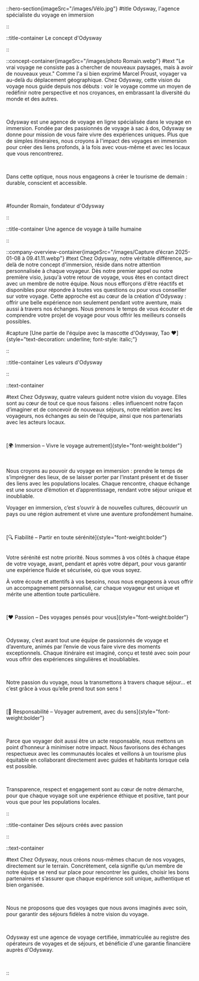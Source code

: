 ::hero-section{imageSrc="/images/Vélo.jpg"}
#title
Odysway, l'agence spécialiste du voyage en immersion

::

::title-container
Le concept d'Odysway

::

::concept-container{imageSrc="/images/photo Romain.webp"}
#text
"Le vrai voyage ne consiste pas à chercher de nouveaux paysages, mais à avoir de nouveaux yeux." Comme l'a si bien exprimé Marcel Proust, voyager va au-delà du déplacement géographique. Chez Odysway, cette vision du voyage nous guide depuis nos débuts : voir le voyage comme un moyen de redéfinir notre perspective et nos croyances, en embrassant la diversité du monde et des autres.

<br>

Odysway est une agence de voyage en ligne spécialisée dans le voyage en immersion. Fondée par des passionnés de voyage à sac à dos, Odysway se donne pour mission de vous faire vivre des expériences uniques. Plus que de simples itinéraires, nous croyons à l'impact des voyages en immersion pour créer des liens profonds, à la fois avec vous-même et avec les locaux que vous rencontrerez.

<br>

Dans cette optique, nous nous engageons à créer le tourisme de demain : durable, conscient et accessible.

<br>

#founder
Romain, fondateur d'Odysway

::

::title-container
Une agence de voyage à taille humaine

::

::company-overview-container{imageSrc="/images/Capture d’écran 2025-01-08 à 09.41.11.webp"}
#text
Chez Odysway, notre véritable différence, au-delà de notre concept d'immersion, réside dans notre attention personnalisée à chaque voyageur. Dès notre premier appel ou notre première visio, jusqu'à votre retour de voyage, vous êtes en contact direct avec un membre de notre équipe. Nous nous efforçons d'être réactifs et disponibles pour répondre à toutes vos questions ou pour vous conseiller sur votre voyage. Cette approche est au cœur de la création d'Odysway : offrir une belle expérience non seulement pendant votre aventure, mais aussi à travers nos échanges. Nous prenons le temps de vous écouter et de comprendre votre projet de voyage pour vous offrir les meilleurs conseils possibles.


#capture
[Une partie de l'équipe avec la mascotte d'Odysway, Tao ❤️]{style="text-decoration: underline; font-style: italic;"}

::

::title-container
Les valeurs d'Odysway

::

::text-container

#text
Chez Odysway, quatre valeurs guident notre vision du voyage. Elles sont au cœur de tout ce que nous faisons : elles influencent notre façon d’imaginer et de concevoir de nouveaux séjours, notre relation avec les voyageurs, nos échanges au sein de l’équipe, ainsi que nos partenariats avec les acteurs locaux.

<br>

[🌍 Immersion – Vivre le voyage autrement]{style="font-weight:bolder"}

<br>

Nous croyons au pouvoir du voyage en immersion : prendre le temps de s’imprégner des lieux, de se laisser porter par l’instant présent et de tisser des liens avec les populations locales. Chaque rencontre, chaque échange est une source d’émotion et d’apprentissage, rendant votre séjour unique et inoubliable.

Voyager en immersion, c’est s’ouvrir à de nouvelles cultures, découvrir un pays ou une région autrement et vivre une aventure profondément humaine.

<br>

[🔍 Fiabilité – Partir en toute sérénité]{style="font-weight:bolder"}

<br>
Votre sérénité est notre priorité. Nous sommes à vos côtés à chaque étape de votre voyage, avant, pendant et après votre départ, pour vous garantir une expérience fluide et sécurisée, où que vous soyez.

À votre écoute et attentifs à vos besoins, nous nous engageons à vous offrir un accompagnement personnalisé, car chaque voyageur est unique et mérite une attention toute particulière.

<br>

[❤️ Passion – Des voyages pensés pour vous]{style="font-weight:bolder"}

<br>

Odysway, c’est avant tout une équipe de passionnés de voyage et d’aventure, animés par l’envie de vous faire vivre des moments exceptionnels. Chaque itinéraire est imaginé, conçu et testé avec soin pour vous offrir des expériences singulières et inoubliables.

<br>

Notre passion du voyage, nous la transmettons à travers chaque séjour… et c’est grâce à vous qu’elle prend tout son sens !

<br>

[🌱 Responsabilité – Voyager autrement, avec du sens]{style="font-weight:bolder"}

<br>

Parce que voyager doit aussi être un acte responsable, nous mettons un point d’honneur à minimiser notre impact. Nous favorisons des échanges respectueux avec les communautés locales et veillons à un tourisme plus équitable en collaborant directement avec guides et habitants lorsque cela est possible.

<br>

Transparence, respect et engagement sont au cœur de notre démarche, pour que chaque voyage soit une expérience éthique et positive, tant pour vous que pour les populations locales.

::

::title-container
Des séjours créés avec passion

::

::text-container

#text
Chez Odysway, nous créons nous-mêmes chacun de nos voyages, directement sur le terrain. Concrètement, cela signifie qu’un membre de notre équipe se rend sur place pour rencontrer les guides, choisir les bons partenaires et s’assurer que chaque expérience soit unique, authentique et bien organisée.

<br>

Nous ne proposons que des voyages que nous avons imaginés avec soin, pour garantir des séjours fidèles à notre vision du voyage.

<br>

Odysway est une agence de voyage certifiée, immatriculée au registre des opérateurs de voyages et de séjours, et bénéficie d'une garantie financière auprès d'Odysway.

<br>


::